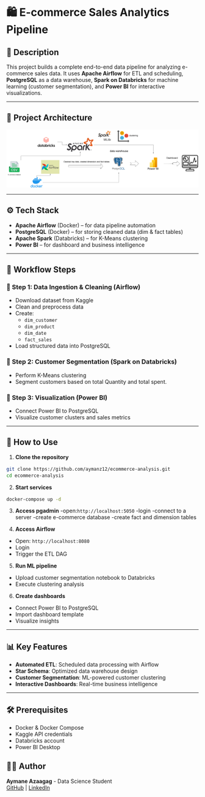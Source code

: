 # 🛍️ E-commerce Sales Analytics Pipeline
## 📌 Description
This project builds a complete end-to-end data pipeline for analyzing e-commerce sales data. It uses **Apache Airflow** for ETL and scheduling, **PostgreSQL** as a data warehouse, **Spark on Databricks** for machine learning (customer segmentation), and **Power BI** for interactive visualizations.

---

## 🧱 Project Architecture
![Architecture](architecture.png)
<!-- Make sure architecture.png is uploaded to your repo -->

---

## ⚙️ Tech Stack
- **Apache Airflow** (Docker) – for data pipeline automation
- **PostgreSQL** (Docker) – for storing cleaned data (dim & fact tables)
- **Apache Spark** (Databricks) – for K-Means clustering
- **Power BI** – for dashboard and business intelligence

---

## 📁 Workflow Steps
### 🔹 Step 1: Data Ingestion & Cleaning (Airflow)
- Download dataset from Kaggle
- Clean and preprocess data
- Create:
  - `dim_customer`
  - `dim_product`
  - `dim_date`
  - `fact_sales`
- Load structured data into PostgreSQL

### 🔹 Step 2: Customer Segmentation (Spark on Databricks)
- Perform K-Means clustering
- Segment customers based on total Quantity and total spent.

### 🔹 Step 3: Visualization (Power BI)
- Connect Power BI to PostgreSQL
- Visualize customer clusters and sales metrics

---

## 🧪 How to Use

1. **Clone the repository**
```bash
git clone https://github.com/aymanz12/ecommerce-analysis.git
cd ecommerce-analysis
```

2. **Start services**
```bash
docker-compose up -d
```
3. **Access pgadmin**
   -open:`http://localhost:5050`
   -login
   -connect to a server
   -create e-commerce database
   -create fact and dimension tables
   
5. **Access Airflow**
- Open: `http://localhost:8080`
- Login
- Trigger the ETL DAG
  
5. **Run ML pipeline**
- Upload customer segmentation notebook to Databricks
- Execute clustering analysis

6. **Create dashboards**
- Connect Power BI to PostgreSQL
- Import dashboard template
- Visualize insights

---

## 📊 Key Features
- **Automated ETL**: Scheduled data processing with Airflow
- **Star Schema**: Optimized data warehouse design
- **Customer Segmentation**: ML-powered customer clustering
- **Interactive Dashboards**: Real-time business intelligence

---

## 🛠️ Prerequisites
- Docker & Docker Compose
- Kaggle API credentials
- Databricks account
- Power BI Desktop
## 👨‍💻 Author
**Aymane Azaagag** - Data Science Student  
[GitHub](https://github.com/aymanz12) | [LinkedIn](https://www.linkedin.com/in/aymane-azaagag-912816330/)

